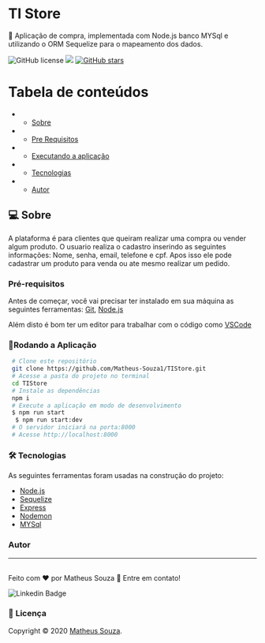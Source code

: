 <h1> TI Store </h1>

🎁 Aplicação de compra, implementada com  Node.js banco MYSql e utilizando o ORM Sequelize para o mapeamento dos dados.

![GitHub license](https://img.shields.io/github/license/Matheus-Souza1/TIStore)
![](https://img.shields.io/badge/languege-Portuguese-yellow)
[![GitHub stars](https://img.shields.io/github/stars/Matheus-Souza1/TIStore?color=FFF300&style=social)](https://github.com/Matheus-Souza1/TIStore)


Tabela de conteúdos 
================= 
<!--ts-->
  *  * [Sobre](#Sobre)
  *  * [Pre Requisitos](#pre-requisitos)
 *  * [Executando a aplicação](#rodando)
 * * [Tecnologias](#tecnologias)
 *  * [Autor](#autor)
 <!--te-->
 
 ## :computer: Sobre<a id="sobre"></a>

A plataforma é para clientes que queiram realizar uma compra ou vender algum produto. O usuario realiza o cadastro inserindo as seguintes informações: Nome, senha, email, telefone e cpf. Apos isso ele pode cadastrar um produto para venda ou ate mesmo realizar um pedido.

 
###  Pré-requisitos<a id="pre-requisitos"></a>

Antes de começar, você vai precisar ter instalado em sua máquina as seguintes ferramentas:
 [Git](https://git-scm.com/),
 [Node.js](https://nodejs.org/pt-br/)
 
 Além disto é bom ter um editor para trabalhar com o código como [VSCode](https://code.visualstudio.com/)
 
   ### 🎲Rodando a Aplicação<a id="rodando"></a>
   
````bash 
 # Clone este repositório
 git clone https://github.com/Matheus-Souza1/TIStore.git
 # Acesse a pasta do projeto no terminal
 cd TIStore
 # Instale as dependências
 npm i 
 # Execute a aplicação em modo de desenvolvimento
 $ npm run start 
  $ npm run start:dev
 # O servidor iniciará na porta:8000
 # Acesse http://localhost:8000
 ````


### 🛠 Tecnologias<a id="tecnologias"></a>
 As seguintes ferramentas foram usadas na construção do projeto:
 

 - [Node.js](https://nodejs.org/pt-br/) 
 - [Sequelize](https://sequelize.org/)
 - [Express](https://expressjs.com/pt-br/)
 - [Nodemon](https://nodemon.io)
 - [MYSql](https://www.mysql.com/)


### Autor <a id="autor"> </a>

---

<br />
<span> Feito com ❤️ por Matheus Souza 👋 Entre em contato! </span> 
</a> 

![Linkedin Badge](https://www.linkedin.com/in/matheus-souza-4a4b19189/)

### :page_facing_up: **Licença**

Copyright © 2020 [Matheus Souza](https://github.com/Matheus-Souza1/TIStore).<br />

